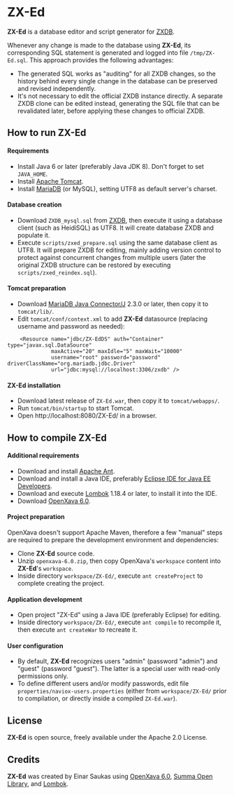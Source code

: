 # ZX-Ed

**ZX-Ed** is a database editor and script generator for [ZXDB](https://github.com/zxdb/ZXDB).

Whenever any change is made to the database using **ZX-Ed**, its corresponding SQL statement is generated and logged into file `/tmp/ZX-Ed.sql`. This approach provides the following advantages:

* The generated SQL works as "auditing" for all ZXDB changes, so the history behind every single change in the database can be preserved and revised independently.
* It's not necessary to edit the official ZXDB instance directly. A separate ZXDB clone can be edited instead, generating the SQL file that can be revalidated later, before applying these changes to official ZXDB.


## How to run ZX-Ed

#### Requirements

* Install Java 6 or later (preferably Java JDK 8). Don't forget to set `JAVA_HOME`.
* Install [Apache Tomcat](https://tomcat.apache.org/).
* Install [MariaDB](https://downloads.mariadb.org/) (or MySQL), setting UTF8 as default server's charset.


#### Database creation

* Download `ZXDB_mysql.sql` from [ZXDB](https://github.com/zxdb/ZXDB), then execute it using a database client (such as HeidiSQL) as UTF8. It will create database ZXDB and populate it.
* Execute `scripts/zxed_prepare.sql` using the same database client as UTF8. It will prepare ZXDB for editing, mainly adding version control to protect against concurrent changes from multiple users (later the original ZXDB structure can be restored by executing `scripts/zxed_reindex.sql`).


#### Tomcat preparation

* Download [MariaDB Java Connector/J](https://downloads.mariadb.org/) 2.3.0 or later, then copy it to `tomcat/lib/`.
* Edit `tomcat/conf/context.xml` to add **ZX-Ed** datasource (replacing username and password as needed):
```
    <Resource name="jdbc/ZX-EdDS" auth="Container" type="javax.sql.DataSource"
              maxActive="20" maxIdle="5" maxWait="10000"
              username="root" password="password" driverClassName="org.mariadb.jdbc.Driver"
              url="jdbc:mysql://localhost:3306/zxdb" />
```


#### ZX-Ed installation

* Download latest release of `ZX-Ed.war`, then copy it to `tomcat/webapps/`.
* Run `tomcat/bin/startup` to start Tomcat.
* Open http://localhost:8080/ZX-Ed/ in a browser.


## How to compile ZX-Ed

#### Additional requirements

* Download and install [Apache Ant](https://ant.apache.org/).
* Download and install a Java IDE, preferably [Eclipse IDE for Java EE Developers](http://www.eclipse.org/downloads/packages/).
* Download and execute [Lombok](https://projectlombok.org/) 1.18.4 or later, to install it into the IDE.
* Download [OpenXava 6.0](https://sourceforge.net/projects/openxava/).


#### Project preparation

OpenXava doesn't support Apache Maven, therefore a few "manual" steps are required to prepare the development environment and dependencies:

* Clone **ZX-Ed** source code.
* Unzip `openxava-6.0.zip`, then copy OpenXava's `workspace` content into **ZX-Ed**'s `workspace`.
* Inside directory `workspace/ZX-Ed/`, execute `ant createProject` to complete creating the project.


#### Application development

* Open project "ZX-Ed" using a Java IDE (preferably Eclipse) for editing.
* Inside directory `workspace/ZX-Ed/`, execute `ant compile` to recompile it, then execute `ant createWar` to recreate it.


#### User configuration

* By default, **ZX-Ed** recognizes users "admin" (password "admin") and "guest" (password "guest"). The latter is a special user with read-only permissions only.
* To define different users and/or modify passwords, edit file `properties/naviox-users.properties` (either from `workspace/ZX-Ed/` prior to compilation, or directly inside a compiled `ZX-Ed.war`).


## License

**ZX-Ed** is open source, freely available under the Apache 2.0 License.


## Credits

**ZX-Ed** was created by Einar Saukas using [OpenXava 6.0](https://sourceforge.net/projects/openxava/), [Summa Open Library](http://summabr.github.io/sol/), and [Lombok](https://projectlombok.org/).
